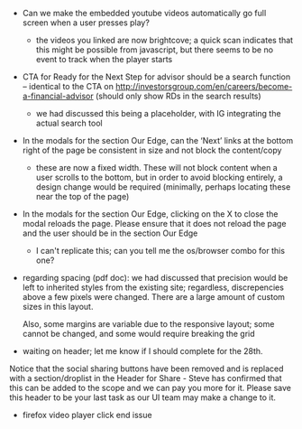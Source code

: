 - Can we make the embedded youtube videos automatically go full screen when a user presses play?
	- the videos you linked are now brightcove; a quick scan indicates that this might be possible from
	javascript, but there seems to be no event to track when the player starts

- CTA for Ready for the Next Step for advisor should be a search function – identical to the CTA on http://investorsgroup.com/en/careers/become-a-financial-advisor (should only show RDs in the search results)
	- we had discussed this being a placeholder, with IG integrating the actual search tool

- In the modals for the section Our Edge, can the ‘Next’ links at the bottom right of the page be consistent in size and not block the content/copy
	- these are now a fixed width. These will not block content when a user scrolls to the bottom, but
	in order to avoid blocking entirely, a design change would be required (minimally, perhaps locating
	these near the top of the page)

- In the modals for the section Our Edge, clicking on the X to close the modal reloads the page.  Please ensure that it does not reload the page and the user should be in the section Our Edge
	- I can't replicate this; can you tell me the os/browser combo for this one?

- regarding spacing (pdf doc): we had discussed that precision would be left to inherited styles from the
	existing site; regardless, discrepencies above a few pixels were changed. There are a large amount of custom sizes in this layout.

	Also, some margins are variable due to the responsive layout; some cannot be changed, and some would require breaking the grid

- waiting on header; let me know if I should complete for the 28th.



Notice that the social sharing buttons have been removed and is replaced with a section/droplist in the Header for Share  - Steve has confirmed that this can be added to the scope and we can pay you more for it.  Please save this header to be your last task as our UI team may make a change to it.

- firefox video player click end issue